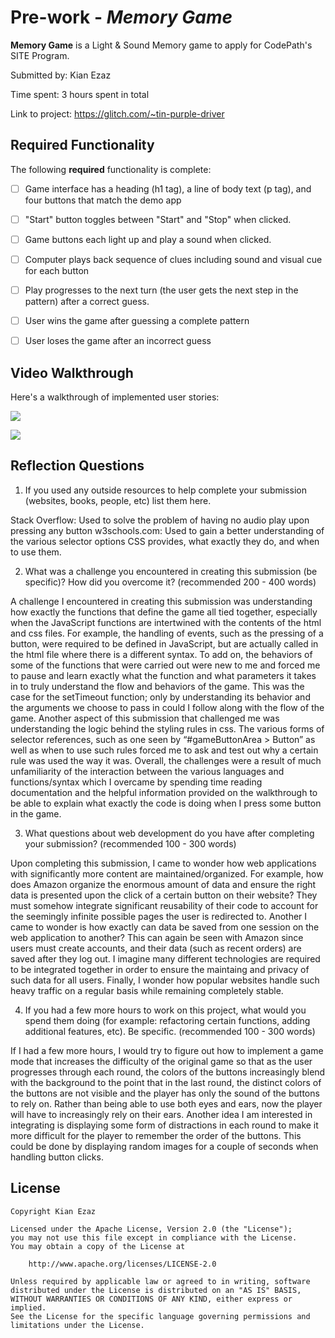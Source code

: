 # Pre-work - *Memory Game*

**Memory Game** is a Light & Sound Memory game to apply for CodePath's SITE Program. 

Submitted by: Kian Ezaz

Time spent: 3 hours spent in total

Link to project: https://glitch.com/~tin-purple-driver

## Required Functionality

The following **required** functionality is complete:

* [ ] Game interface has a heading (h1 tag), a line of body text (p tag), and four buttons that match the demo app
* [ ] "Start" button toggles between "Start" and "Stop" when clicked. 
* [ ] Game buttons each light up and play a sound when clicked. 
* [ ] Computer plays back sequence of clues including sound and visual cue for each button
* [ ] Play progresses to the next turn (the user gets the next step in the pattern) after a correct guess. 
* [ ] User wins the game after guessing a complete pattern
* [ ] User loses the game after an incorrect guess


## Video Walkthrough

Here's a walkthrough of implemented user stories:

![](https://cdn.glitch.com/1d7d95cb-e5e3-4bb3-8600-2326c6282ee6%2Fezgif.com-video-to-gif.gif?v=1616635630445)

![](https://cdn.glitch.com/1d7d95cb-e5e3-4bb3-8600-2326c6282ee6%2Fezgif.com-video-to-gif-2.gif?v=1616636213902)


## Reflection Questions
1. If you used any outside resources to help complete your submission (websites, books, people, etc) list them here. 

Stack Overflow: Used to solve the problem of having no audio play upon pressing any button
w3schools.com: Used to gain a better understanding of the various selector options CSS provides, what exactly they do, and when to use them.

2. What was a challenge you encountered in creating this submission (be specific)? How did you overcome it? (recommended 200 - 400 words) 

A challenge I encountered in creating this submission was understanding how exactly the functions that define the game all tied together, especially when the JavaScript functions are intertwined with the 
contents of the html and css files. For example, the handling of events, such as the pressing of a button, were required to be defined in JavaScript, but are actually called in the html file where there 
is a different syntax. To add on, the behaviors of some of the functions that were carried out were new to me and forced me to pause and learn exactly what the function and what parameters it takes in to 
truly understand the flow and behaviors of the game. This was the case for the setTimeout function; only by understanding its behavior and the arguments we choose to pass in could I follow along with the 
flow of the game. Another aspect of this submission that challenged me was understanding the logic behind the styling rules in css. The various forms of selector references, such as one seen by 
“#gameButtonArea > Button” as well as when to use such rules forced me to ask and test out why a certain rule was used the way it was. Overall, the challenges were a result of much unfamiliarity of the 
interaction between the various languages and functions/syntax which I overcame by spending time reading documentation and the helpful information provided on the walkthrough to be able to explain what 
exactly the code is doing when I press some button in the game.

3. What questions about web development do you have after completing your submission? (recommended 100 - 300 words) 

Upon completing this submission, I came to wonder how web applications with significantly more content are maintained/organized. For example, how does Amazon organize the enormous amount of data and ensure 
the right data is presented upon the click of a certain button on their website? They must somehow integrate significant reusability of their code to account for the seemingly infinite possible pages the 
user is redirected to. Another I came to wonder is how exactly can data be saved from one session on the web application to another? This can again be seen with Amazon since users must create accounts, and 
their data (such as recent orders) are saved after they log out. I imagine many different technologies are required to be integrated together in order to ensure the maintaing and privacy of such data for
all users. Finally, I wonder how popular websites handle such heavy traffic on a regular basis while remaining completely stable.  

4. If you had a few more hours to work on this project, what would you spend them doing (for example: refactoring certain functions, adding additional features, etc). Be specific. (recommended 100 - 300 words) 

If I had a few more hours, I would try to figure out how to implement a game mode that increases the difficulty of the original game so that as the user progresses through each round, the colors of the 
buttons increasingly blend with the background to the point that in the last round, the distinct colors of the buttons are not visible and the player has only the sound of the buttons to rely on. Rather 
than being able to use both eyes and ears, now the player will have to increasingly rely on their ears. Another idea I am interested in integrating is displaying some form of distractions in each round to 
make it more difficult for the player to remember the order of the buttons. This could be done by displaying random images for a couple of seconds when handling button clicks.



## License

    Copyright Kian Ezaz

    Licensed under the Apache License, Version 2.0 (the "License");
    you may not use this file except in compliance with the License.
    You may obtain a copy of the License at

        http://www.apache.org/licenses/LICENSE-2.0

    Unless required by applicable law or agreed to in writing, software
    distributed under the License is distributed on an "AS IS" BASIS,
    WITHOUT WARRANTIES OR CONDITIONS OF ANY KIND, either express or implied.
    See the License for the specific language governing permissions and
    limitations under the License.
